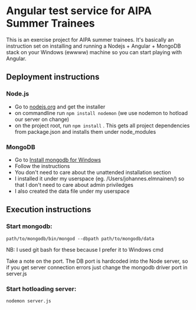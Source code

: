 # Angular test service for AIPA Summer Trainees

This is an exercise project for AIPA summer trainees. It's basically an instruction set on installing and running a Nodejs + Angular + MongoDB stack on your Windows (ewwww) machine so you can start playing with Angular.

## Deployment instructions

### Node.js

+ Go to [nodejs.org](https://nodejs.org) and get the installer
+ on commandline run `npm install nodemon` (we use nodemon to hotload our server on change)
+ on the project root, run `npm install` . This gets all project dependencies from package.json and installs them under node_modules

### MongoDB

* Go to [Install mongodb for Windows](http://docs.mongodb.org/manual/tutorial/install-mongodb-on-windows/)
* Follow the instructions
* You don't need to care about the unattended installation section
* I installed it under my userspace (eg. /Users/johannes.elmnainen/) so that I don't need to care about admin priviledges
* I also created the data file under my userspace

## Execution instructions

### Start mongodb:

`path/to/mongodb/bin/mongod --dbpath path/to/mongodb/data`

NB: I used git bash for these because I prefer it to Windows cmd

Take a note on the port. The DB port is hardcoded into the Node server, so if you get server connection errors just change the mongodb driver port in server.js

### Start hotloading server:

`nodemon server.js`
